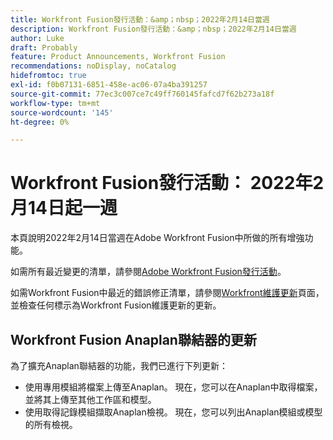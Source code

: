 ```yaml
---
title: Workfront Fusion發行活動：&amp；nbsp；2022年2月14日當週
description: Workfront Fusion發行活動：&amp；nbsp；2022年2月14日當週
author: Luke
draft: Probably
feature: Product Announcements, Workfront Fusion
recommendations: noDisplay, noCatalog
hidefromtoc: true
exl-id: f0b07131-6851-458e-ac06-07a4ba391257
source-git-commit: 77ec3c007ce7c49ff760145fafcd7f62b273a18f
workflow-type: tm+mt
source-wordcount: '145'
ht-degree: 0%

---
```


# Workfront Fusion發行活動： 2022年2月14日起一週

本頁說明2022年2月14日當週在Adobe Workfront Fusion中所做的所有增強功能。

如需所有最近變更的清單，請參閱[Adobe Workfront Fusion發行活動](/help/workfront-fusion/fusion-product-releases/fusion-release-activity.md)。

如需Workfront Fusion中最近的錯誤修正清單，請參閱[Workfront維護更新](https://experienceleague.adobe.com/docs/workfront-known-issues/releases/current-updates.html)頁面，並檢查任何標示為Workfront Fusion維護更新的更新。

## Workfront Fusion Anaplan聯結器的更新

為了擴充Anaplan聯結器的功能，我們已進行下列更新：

* 使用專用模組將檔案上傳至Anaplan。 現在，您可以在Anaplan中取得檔案，並將其上傳至其他工作區和模型。
* 使用取得記錄模組擷取Anaplan檢視。 現在，您可以列出Anaplan模組或模型的所有檢視。
